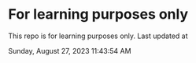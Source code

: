 # For learning purposes only
This repo is for learning purposes only.
Last updated at

Sunday, August 27, 2023 11:43:54 AM

